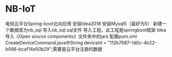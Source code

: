 # NB-IoT
电信云平台Spring-boot北向应用
安装Idea2018
安装Mysql5（最好为5）
新建一个数据库为nb_sql
导入nb_sql.sql文件
导入工程，此工程是springboot框架
Idea导入《Open source components》文件夹中的jars
配置pom.xml
CreateDeviceCommand.java中String deviceId = "112b7687-1d0c-4b22-b086-bcaf14e50b29";需要是云平台注册的数据
